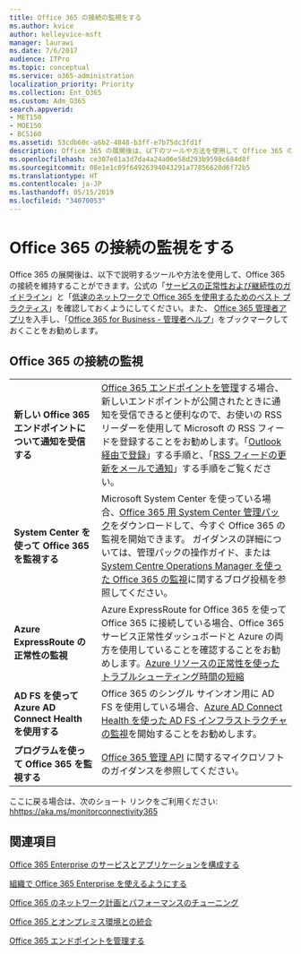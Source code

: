 ```yaml
---
title: Office 365 の接続の監視をする
ms.author: kvice
author: kelleyvice-msft
manager: laurawi
ms.date: 7/6/2017
audience: ITPro
ms.topic: conceptual
ms.service: o365-administration
localization_priority: Priority
ms.collection: Ent_O365
ms.custom: Adm_O365
search.appverid:
- MET150
- MOE150
- BCS160
ms.assetid: 53cdb60c-a6b2-4848-b3ff-e7b75dc3fd1f
description: Office 365 の展開後は、以下のツールや方法を使用して Office 365 の接続を維持することができます。公式の「サービスの正常性および継続性のガイドライン」と「低速のネットワークで Office 365 を使用するためのベスト プラクティス」を確認しておくようにしてください。また、 Office 365 管理者アプリを入手し、「Office 365 for Business - 管理者ヘルプ」をブックマークしておくことをお勧めします。
ms.openlocfilehash: ce307e01a3d7da4a24a06e58d293b9598c684d8f
ms.sourcegitcommit: 08e1e1c09f64926394043291a77856620d6f72b5
ms.translationtype: HT
ms.contentlocale: ja-JP
ms.lasthandoff: 05/15/2019
ms.locfileid: "34070053"
---
```

# <a name="monitor-office-365-connectivity"></a>Office 365 の接続の監視をする

Office 365 の展開後は、以下で説明するツールや方法を使用して、Office 365 の接続を維持することができます。公式の「[サービスの正常性および継続性のガイドライン](https://technet.microsoft.com/library/office-365-service-health.aspx)」と「[低速のネットワークで Office 365 を使用するためのベスト プラクティス](https://support.office.com/article/fd16c8d2-4799-4c39-8fd7-045f06640166)」を確認しておくようにしてください。また、 [Office 365 管理者アプリ](https://blogs.office.com/2015/03/13/administer-on-the-go-with-the-updated-office-365-admin-app/)を入手し、「[Office 365 for Business - 管理者ヘルプ](https://support.office.com/article/17d3ff3f-3601-466e-b5a1-482b31cfb791)」をブックマークしておくことをお勧めします。
  
## <a name="monitoring-office-365-connectivity"></a>Office 365 の接続の監視

|||
|:-----|:-----|
|**新しい Office 365 エンドポイントについて通知を受信する** <br/> |[Office 365 エンドポイントを管理](https://support.office.com/article/99cab9d4-ef59-4207-9f2b-3728eb46bf9a)する場合、新しいエンドポイントが公開されたときに通知を受信できると便利なので、お使いの RSS リーダーを使用して Microsoft の RSS フィードを登録することをお勧めします。「[Outlook 経由で登録](https://go.microsoft.com/fwlink/p/?LinkId=532416)」する手順と、「[RSS フィードの更新をメールで通知](https://go.microsoft.com/fwlink/p/?LinkId=532417)」する手順をご覧ください。<br/> |
|**System Center を使って Office 365 を監視する** <br/> |Microsoft System Center を使っている場合、[Office 365 用 System Center 管理パック](https://www.microsoft.com/download/details.aspx?id=43708)をダウンロードして、今すぐ Office 365 の監視を開始できます。 ガイダンスの詳細については、管理パックの操作ガイド、または [System Centre Operations Manager を使った Office 365 の監視](https://blogs.msdn.com/b/mvpawardprogram/archive/2015/07/08/office365-monitoring-using-system-centre-operations-manager.aspx)に関するブログ投稿を参照してください。 <br/> |
|**Azure ExpressRoute の正常性の監視** <br/> |Azure ExpressRoute for Office 365 を使って Office 365 に接続している場合、Office 365 サービス正常性ダッシュボードと Azure の両方を使用していることを確認することをお勧めします。[Azure リソースの正常性を使ったトラブルシューティング時間の短縮](https://azure.microsoft.com/blog/reduce-troubleshooting-time-with-azure-resource-health/) <br/> |
|**AD FS を使って Azure AD Connect Health を使用する** <br/> |Office 365 のシングル サインオン用に AD FS を使用している場合、[Azure AD Connect Health を使った AD FS インフラストラクチャの監視](https://azure.microsoft.com/documentation/articles/active-directory-aadconnect-health-adfs/)を開始することをお勧めします。  <br/> |
|**プログラムを使って Office 365 を監視する** <br/> |[Office 365 管理 API](https://docs.microsoft.com/office/office-365-management-api/office-365-management-apis-overview) に関するマイクロソフトのガイダンスを参照してください。  <br/> |

ここに戻る場合は、次のショート リンクをご利用ください: [hhttps://aka.ms/monitorconnectivity365](https://aka.ms/monitorconnectivity365)
  
## <a name="see-also"></a>関連項目

[Office 365 Enterprise のサービスとアプリケーションを構成する](configure-services-and-applications.md)
  
[組織で Office 365 Enterprise を使えるようにする](get-your-organization-ready-for-office-365.md)
  
[Office 365 のネットワーク計画とパフォーマンスのチューニング](network-planning-and-performance.md)
  
[Office 365 とオンプレミス環境との統合](office-365-integration.md)
  
[Office 365 エンドポイントを管理する](https://support.office.com/article/99cab9d4-ef59-4207-9f2b-3728eb46bf9a)
